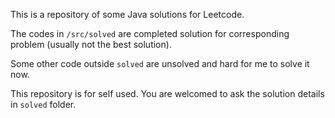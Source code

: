 This is a repository of some Java solutions for Leetcode. 

The codes in `/src/solved` are completed solution for corresponding problem (usually not the best solution).

Some other code outside `solved` are unsolved and hard for me to solve it now.

This repository is for self used. You are welcomed to ask the solution details in `solved` folder.

